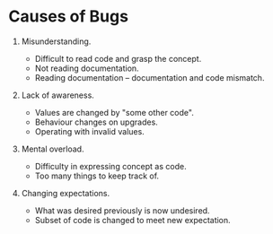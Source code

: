 # Causes of Bugs

1. Misunderstanding.

    - Difficult to read code and grasp the concept.
    - Not reading documentation.
    - Reading documentation &ndash; documentation and code mismatch.

2. Lack of awareness.

    - Values are changed by "some other code".
    - Behaviour changes on upgrades.
    - Operating with invalid values.

3. Mental overload.

    - Difficulty in expressing concept as code.
    - Too many things to keep track of.

4. Changing expectations.

    - What was desired previously is now undesired.
    - Subset of code is changed to meet new expectation.
